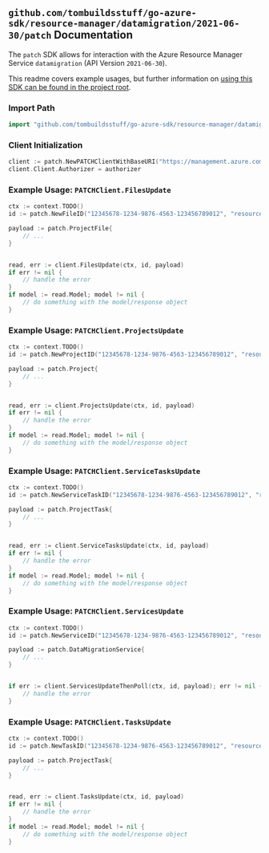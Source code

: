 
## `github.com/tombuildsstuff/go-azure-sdk/resource-manager/datamigration/2021-06-30/patch` Documentation

The `patch` SDK allows for interaction with the Azure Resource Manager Service `datamigration` (API Version `2021-06-30`).

This readme covers example usages, but further information on [using this SDK can be found in the project root](https://github.com/tombuildsstuff/go-azure-sdk/tree/main/docs).

### Import Path

```go
import "github.com/tombuildsstuff/go-azure-sdk/resource-manager/datamigration/2021-06-30/patch"
```


### Client Initialization

```go
client := patch.NewPATCHClientWithBaseURI("https://management.azure.com")
client.Client.Authorizer = authorizer
```


### Example Usage: `PATCHClient.FilesUpdate`

```go
ctx := context.TODO()
id := patch.NewFileID("12345678-1234-9876-4563-123456789012", "resourceGroupValue", "serviceValue", "projectValue", "fileValue")

payload := patch.ProjectFile{
	// ...
}


read, err := client.FilesUpdate(ctx, id, payload)
if err != nil {
	// handle the error
}
if model := read.Model; model != nil {
	// do something with the model/response object
}
```


### Example Usage: `PATCHClient.ProjectsUpdate`

```go
ctx := context.TODO()
id := patch.NewProjectID("12345678-1234-9876-4563-123456789012", "resourceGroupValue", "serviceValue", "projectValue")

payload := patch.Project{
	// ...
}


read, err := client.ProjectsUpdate(ctx, id, payload)
if err != nil {
	// handle the error
}
if model := read.Model; model != nil {
	// do something with the model/response object
}
```


### Example Usage: `PATCHClient.ServiceTasksUpdate`

```go
ctx := context.TODO()
id := patch.NewServiceTaskID("12345678-1234-9876-4563-123456789012", "resourceGroupValue", "serviceValue", "serviceTaskValue")

payload := patch.ProjectTask{
	// ...
}


read, err := client.ServiceTasksUpdate(ctx, id, payload)
if err != nil {
	// handle the error
}
if model := read.Model; model != nil {
	// do something with the model/response object
}
```


### Example Usage: `PATCHClient.ServicesUpdate`

```go
ctx := context.TODO()
id := patch.NewServiceID("12345678-1234-9876-4563-123456789012", "resourceGroupValue", "serviceValue")

payload := patch.DataMigrationService{
	// ...
}


if err := client.ServicesUpdateThenPoll(ctx, id, payload); err != nil {
	// handle the error
}
```


### Example Usage: `PATCHClient.TasksUpdate`

```go
ctx := context.TODO()
id := patch.NewTaskID("12345678-1234-9876-4563-123456789012", "resourceGroupValue", "serviceValue", "projectValue", "taskValue")

payload := patch.ProjectTask{
	// ...
}


read, err := client.TasksUpdate(ctx, id, payload)
if err != nil {
	// handle the error
}
if model := read.Model; model != nil {
	// do something with the model/response object
}
```
